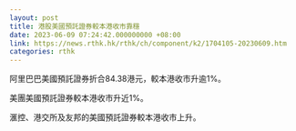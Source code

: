 ```yaml
---
layout: post
title: 港股美國預託證券較本港收市靠穩
date: 2023-06-09 07:24:42.000000000 +08:00
link: https://news.rthk.hk/rthk/ch/component/k2/1704105-20230609.htm
categories: rthk
---
```


阿里巴巴美國預託證券折合84.38港元，較本港收市升逾1%。

美團美國預託證券較本港收市升近1%。

滙控、港交所及友邦的美國預託證券較本港收市上升。
